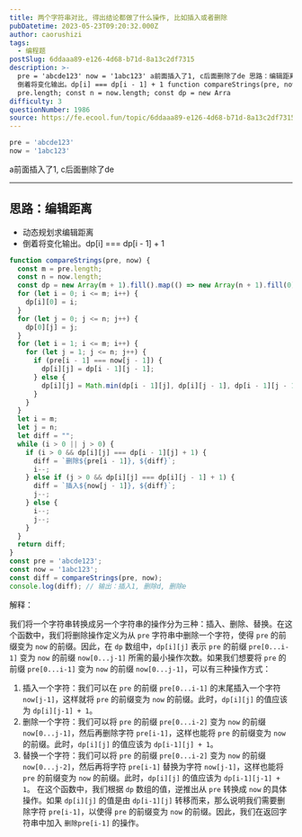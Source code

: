 ```yaml
---
title: 两个字符串对比, 得出结论都做了什么操作, 比如插入或者删除
pubDatetime: 2023-05-23T09:20:32.000Z
author: caorushizi
tags:
  - 编程题
postSlug: 6ddaaa89-e126-4d68-b71d-8a13c2df7315
description: >-
  pre = 'abcde123' now = '1abc123' a前面插入了1, c后面删除了de 思路：编辑距离 动态规划求编辑距离
  倒着将变化输出。dp[i] === dp[i - 1] + 1 function compareStrings(pre, now) { const m =
  pre.length; const n = now.length; const dp = new Arra
difficulty: 3
questionNumber: 1986
source: https://fe.ecool.fun/topic/6ddaaa89-e126-4d68-b71d-8a13c2df7315
---
```


```js
pre = 'abcde123'
now = '1abc123'
```

a前面插入了1, c后面删除了de

---

## 思路：编辑距离

* 动态规划求编辑距离
* 倒着将变化输出。dp\[i\] === dp\[i - 1\] + 1


```js
function compareStrings(pre, now) {
  const m = pre.length;
  const n = now.length;
  const dp = new Array(m + 1).fill().map(() => new Array(n + 1).fill(0));
  for (let i = 0; i <= m; i++) {
    dp[i][0] = i;
  }
  for (let j = 0; j <= n; j++) {
    dp[0][j] = j;
  }
  for (let i = 1; i <= m; i++) {
    for (let j = 1; j <= n; j++) {
      if (pre[i - 1] === now[j - 1]) {
        dp[i][j] = dp[i - 1][j - 1];
      } else {
        dp[i][j] = Math.min(dp[i - 1][j], dp[i][j - 1], dp[i - 1][j - 1]) + 1;
      }
    }
  }
  let i = m;
  let j = n;
  let diff = "";
  while (i > 0 || j > 0) {
    if (i > 0 && dp[i][j] === dp[i - 1][j] + 1) {
      diff = `删除${pre[i - 1]}, ${diff}`;
      i--;
    } else if (j > 0 && dp[i][j] === dp[i][j - 1] + 1) {
      diff = `插入${now[j - 1]}, ${diff}`;
      j--;
    } else {
      i--;
      j--;
    }
  }
  return diff;
}
const pre = 'abcde123';
const now = '1abc123';
const diff = compareStrings(pre, now);
console.log(diff); // 输出：插入1, 删除d, 删除e
```

解释：

我们将一个字符串转换成另一个字符串的操作分为三种：插入、删除、替换。在这个函数中，我们将删除操作定义为从 `pre` 字符串中删除一个字符，使得 `pre` 的前缀变为 `now` 的前缀。因此，在 `dp` 数组中，`dp[i][j]` 表示 `pre` 的前缀 `pre[0...i-1]` 变为 `now` 的前缀 `now[0...j-1]` 所需的最小操作次数。如果我们想要将 `pre` 的前缀 `pre[0...i-1]` 变为 `now` 的前缀 `now[0...j-1]`，可以有三种操作方式：

1. 插入一个字符：我们可以在 `pre` 的前缀 `pre[0...i-1]` 的末尾插入一个字符 `now[j-1]`，这样就将 `pre` 的前缀变为 `now` 的前缀。此时，`dp[i][j]` 的值应该为 `dp[i][j-1] + 1`。
2. 删除一个字符：我们可以将 `pre` 的前缀 `pre[0...i-2]` 变为 `now` 的前缀 `now[0...j-1]`，然后再删除字符 `pre[i-1]`，这样也能将 `pre` 的前缀变为 `now` 的前缀。此时，`dp[i][j]` 的值应该为 `dp[i-1][j] + 1`。
3. 替换一个字符：我们可以将 `pre` 的前缀 `pre[0...i-2]` 变为 `now` 的前缀 `now[0...j-2]`，然后再将字符 `pre[i-1]` 替换为字符 `now[j-1]`，这样也能将 `pre` 的前缀变为 `now` 的前缀。此时，`dp[i][j]` 的值应该为 `dp[i-1][j-1] + 1`。 在这个函数中，我们根据 `dp` 数组的值，逆推出从 `pre` 转换成 `now` 的具体操作。如果 `dp[i][j]` 的值是由 `dp[i-1][j]` 转移而来，那么说明我们需要删除字符 `pre[i-1]`，以使得 `pre` 的前缀变为 `now` 的前缀。因此，我们在返回字符串中加入 `删除pre[i-1]` 的操作。
